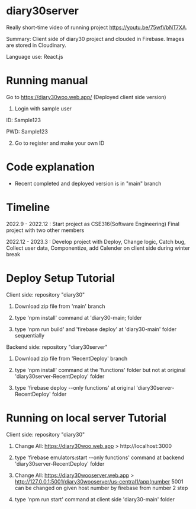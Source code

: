 # diary30server
Really short-time video of running project <a>https://youtu.be/75wfVbNT7XA</a>.

Summary: Client side of diary30 project and clouded in Firebase. Images are stored in Cloudinary.

Language use: React.js

# Running manual

Go to <a>https://diary30woo.web.app/</a> (Deployed client side version)

1. Login with sample user

ID: Sample123

PWD: Sample123

2. Go to register and make your own ID

# Code explanation
- Recent completed and deployed version is in "main" branch 

# Timeline
2022.9 - 2022.12 : Start project as CSE316(Software Engineering) Final project with two other members

2022.12 - 2023.3 : Develop project with Deploy, Change logic, Catch bug, Collect user data, Componentize, add Calender on client side during winter break

# Deploy Setup Tutorial
Client side: repository "diary30"

1. Download zip file from 'main' branch

2. type 'npm install' command at 'diary30-main; folder

3. type 'npm run build' and 'firebase deploy' at 'diary30-main' folder sequentially

Backend side: repository "diary30server"

1. Download zip file from 'RecentDeploy' branch

2. type 'npm install' command at the 'functions' folder but not at original 'diary30server-RecentDeploy' folder

3. type 'firebase deploy --only functions' at original 'diary30server-RecentDeploy' folder

# Running on local server Tutorial
Client side: repository "diary30"

1. Change All: https://diary30woo.web.app > http://localhost:3000

2. type 'firebase emulators:start --only functions' command at backend 'diary30server-RecentDeploy' folder

3. Change All: https://diary30wooserver.web.app > http://127.0.0.1:5001/diary30wooserver/us-central1/app(number 5001 can be changed on given host number by firebase from number 2 step

4. type 'npm run start' command at client side 'diary30-main' folder









